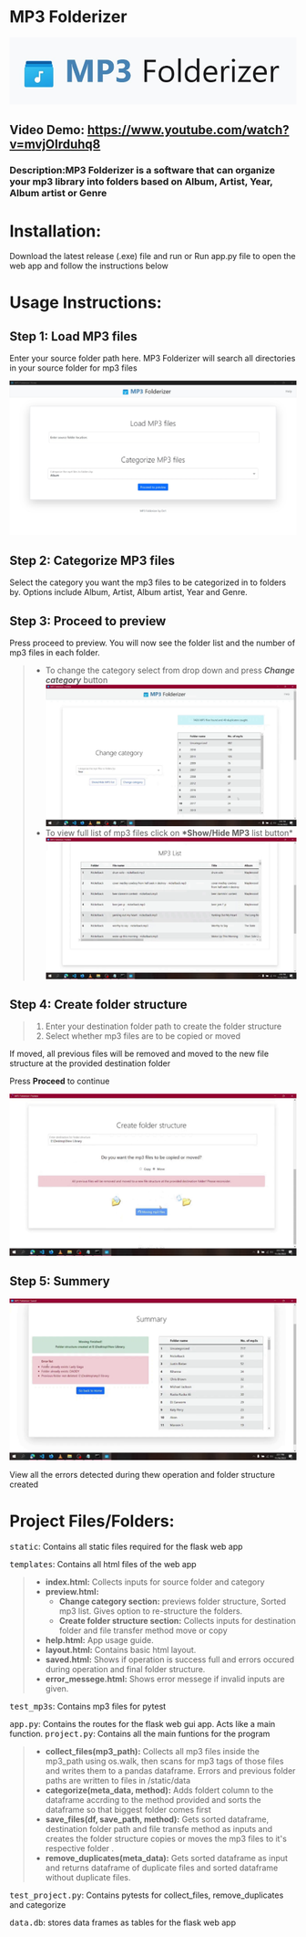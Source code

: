 # MP3 Folderizer
![title](static/title.jpg "title" )
## Video Demo: https://www.youtube.com/watch?v=mvjOIrduhq8

### Description:MP3 Folderizer is a software that can organize your mp3 library into folders based on Album, Artist, Year, Album artist or Genre

# Installation:

Download the latest release (.exe) file and run or Run app.py file to open the web app and follow the instructions below

# Usage Instructions:

## Step 1: Load MP3 files

Enter your source folder path here. MP3 Folderizer will search all directories in your source folder for mp3 files

![home](static/home.jpg "home" )
## Step 2: Categorize MP3 files


Select the category you want the mp3 files to be categorized in to folders by. Options include Album, Artist, Album artist, Year and Genre.

## Step 3: Proceed to preview


Press proceed to preview. You will now see the folder list and the number of mp3 files in each folder.


> - To change the category select from drop down and press **_Change category_** button
![category](static/category.png "category" )
> - To view full list of mp3 files click on **\*Show/Hide MP3** list button\*
![mp3list](static/mp3list.png "mp3list" )

## Step 4: Create folder structure

> 1. Enter your destination folder path to create the folder structure
> 2. Select whether mp3 files are to be copied or moved

If moved, all previous files will be removed and moved to the new file structure at the provided destination folder

Press **Proceed** to continue

![moving](static/moving.png "moving" )

## Step 5: Summery
![summery](static/summery.png "summery" )

View all the errors detected during thew operation and folder structure created

# Project Files/Folders:

<kbd>static</kbd>: Contains all static files required for the flask web app

<kbd>templates</kbd>: Contains all html files of the web app

> - **index.html:** Collects inputs for source folder and category
> - **preview.html:**
>   - **Change category section:** previews folder structure, Sorted mp3 list. Gives option to re-structure the folders.
>   - **Create folder structure section:** Collects inputs for destination folder and file transfer method move or copy
> - **help.html:** App usage guide.
> - **layout.html:** Contains basic html layout.
> - **saved.html:** Shows if operation is success full and errors occured during operation and final folder structure.
> - **error_messege.html:** Shows error messege if invalid inputs are given.

<kbd>test_mp3s</kbd>: Contains mp3 files for pytest

<kbd>app.py</kbd>: Contains the routes for the flask web gui app. Acts like a main function.
<kbd>project.py</kbd>: Contains all the main funtions for the program

> - **collect_files(mp3_path):** Collects all mp3 files inside the mp3_path using os.walk, then scans for mp3 tags of those files and writes them to a pandas dataframe. Errors and previous folder paths are written to files in /static/data
> - **categorize(meta_data, method):** Adds foldert column to the dataframe accrding to the method provided and sorts the dataframe so that biggest folder comes first
> - **save_files(df, save_path, method):** Gets sorted dataframe, destination folder path and file transfe method as inputs and creates the folder structure copies or moves the mp3 files to it's respective folder .
> - **remove_duplicates(meta_data):** Gets sorted dataframe as input and returns dataframe of duplicate files and sorted dataframe without duplicate files.

<kbd>test_project.py</kbd>: Contains pytests for collect_files, remove_duplicates and categorize

<kbd>data.db</kbd>: stores data frames as tables for the flask web app
